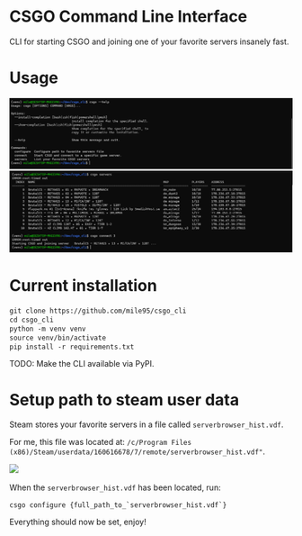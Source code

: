 # CSGO Command Line Interface

CLI for starting CSGO and joining one of your favorite servers insanely fast.

# Usage

![](src/csgo_help.png)
![](src/csgo_connect.png)

# Current installation
```
git clone https://github.com/mile95/csgo_cli
cd csgo_cli
python -m venv venv
source venv/bin/activate
pip install -r requirements.txt
```
TODO: Make the CLI available via PyPI.

# Setup path to steam user data

Steam stores your favorite servers in a file called `serverbrowser_hist.vdf`. 

For me, this file was located at:
```/c/Program Files (x86)/Steam/userdata/160616678/7/remote/serverbrowser_hist.vdf"```.

![](src/csgo_configure.png)

When the `serverbrowser_hist.vdf` has been located, run: 
```
csgo configure {full_path_to_`serverbrowser_hist.vdf`}
```

Everything should now be set, enjoy!